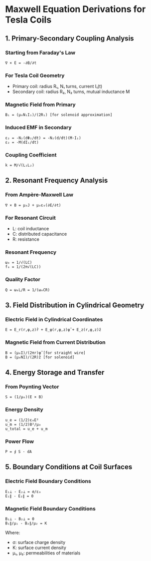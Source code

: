 # Maxwell Equation Derivations for Tesla Coils

## 1. Primary-Secondary Coupling Analysis

### Starting from Faraday's Law
```
∇ × E = -∂B/∂t
```

### For Tesla Coil Geometry
- Primary coil: radius R₁, N₁ turns, current I₁(t)
- Secondary coil: radius R₂, N₂ turns, mutual inductance M

### Magnetic Field from Primary
```
B₁ = (μ₀N₁I₁)/(2R₁) [for solenoid approximation]
```

### Induced EMF in Secondary
```
ε₂ = -N₂(dΦ₂/dt) = -N₂(d/dt)(M·I₁)
ε₂ = -M(dI₁/dt)
```

### Coupling Coefficient
```
k = M/√(L₁L₂)
```

## 2. Resonant Frequency Analysis

### From Ampère-Maxwell Law
```
∇ × B = μ₀J + μ₀ε₀(∂E/∂t)
```

### For Resonant Circuit
- L: coil inductance
- C: distributed capacitance
- R: resistance

### Resonant Frequency
```
ω₀ = 1/√(LC)
f₀ = 1/(2π√(LC))
```

### Quality Factor
```
Q = ω₀L/R = 1/(ω₀CR)
```

## 3. Field Distribution in Cylindrical Geometry

### Electric Field in Cylindrical Coordinates
```
E = E_r(r,φ,z)r̂ + E_φ(r,φ,z)φ̂ + E_z(r,φ,z)ẑ
```

### Magnetic Field from Current Distribution
```
B = (μ₀I)/(2πr)φ̂ [for straight wire]
B = (μ₀NI)/(2R)ẑ [for solenoid]
```

## 4. Energy Storage and Transfer

### From Poynting Vector
```
S = (1/μ₀)(E × B)
```

### Energy Density
```
u_e = (1/2)ε₀E²
u_m = (1/2)B²/μ₀
u_total = u_e + u_m
```

### Power Flow
```
P = ∮ S · dA
```

## 5. Boundary Conditions at Coil Surfaces

### Electric Field Boundary Conditions
```
E₁⊥ - E₂⊥ = σ/ε₀
E₁∥ - E₂∥ = 0
```

### Magnetic Field Boundary Conditions
```
B₁⊥ - B₂⊥ = 0
B₁∥/μ₁ - B₂∥/μ₂ = K
```

Where:
- σ: surface charge density
- K: surface current density
- μ₁, μ₂: permeabilities of materials

